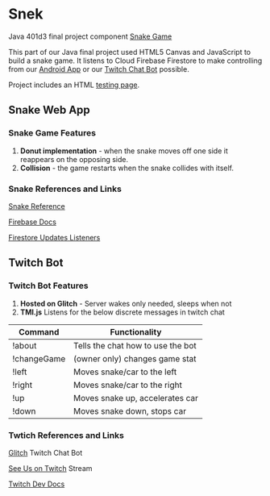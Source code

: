 # Snek
Java 401d3 final project component [Snake Game](https://drivebadly.firebaseapp.com/)

This part of our Java final project used HTML5 Canvas and JavaScript to build a snake game. It listens to Cloud Firebase Firestore to make controlling from our [Android App](https://github.com/401javafinal6-21-19/Car-Driver) or our [Twitch Chat Bot](https://glitch.com/~drivebadlybot) possible. 

Project includes an HTML [testing page](public/_test_/test.html).

## Snake Web App
### Snake Game Features
1. **Donut implementation** - when the snake moves off one side it reappears on the opposing side. 
2. **Collision** - the game restarts when the snake collides with itself. 

### Snake References and Links
[Snake Reference](https://github.com/Mariacristina88/Snake-game)

[Firebase Docs](https://firebase.google.com/docs/web/setup) 

[Firestore Updates Listeners](https://firebase.google.com/docs/firestore/query-data/listen)


## Twitch Bot
### Twitch Bot Features
1. **Hosted on Glitch** - Server wakes only needed, sleeps when not
2. **TMI.js** Listens for the below discrete messages in twitch chat

| Command     | Functionality                         | 
|-------------|---------------------------------------|
| !about      | Tells the chat how to use the bot     | 
| !changeGame | (owner only) changes game stat        |
| !left       | Moves snake/car to the left           |
| !right      | Moves snake/car to the right          |
| !up         | Moves snake up, accelerates car       |
| !down       | Moves snake down, stops car           |


### Twtich References and Links

[Glitch](https://glitch.com/~drivebadlybot) Twitch Chat Bot

[See Us on Twitch](https://www.twitch.tv/michorjay) Stream

[Twitch Dev Docs](https://dev.twitch.tv/docs/irc/)




